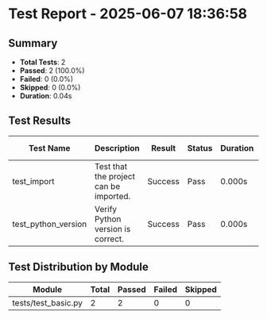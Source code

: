 # Test Report - 2025-06-07 18:36:58

## Summary
- **Total Tests**: 2
- **Passed**: 2 (100.0%)
- **Failed**: 0 (0.0%)
- **Skipped**: 0 (0.0%)
- **Duration**: 0.04s

## Test Results

| Test Name | Description | Result | Status | Duration | Timestamp | Error Message |
|-----------|-------------|--------|--------|----------|-----------|---------------|
| test_import | Test that the project can be imported. | Success | Pass | 0.000s | 2025-06-07 18:36:58 |  |
| test_python_version | Verify Python version is correct. | Success | Pass | 0.000s | 2025-06-07 18:36:58 |  |

## Test Distribution by Module

| Module | Total | Passed | Failed | Skipped |
|--------|-------|--------|--------|---------|
| tests/test_basic.py | 2 | 2 | 0 | 0 |